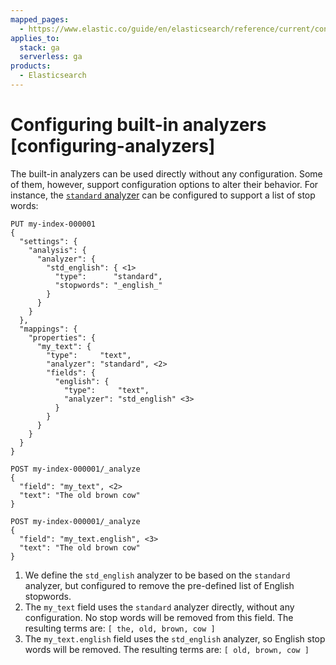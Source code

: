 ```yaml
---
mapped_pages:
  - https://www.elastic.co/guide/en/elasticsearch/reference/current/configuring-analyzers.html
applies_to:
  stack: ga
  serverless: ga
products:
  - Elasticsearch
---
```


# Configuring built-in analyzers [configuring-analyzers]

The built-in analyzers can be used directly without any configuration. Some of them, however, support configuration options to alter their behavior. For instance, the [`standard` analyzer](elasticsearch://reference/text-analysis/analysis-standard-analyzer.md) can be configured to support a list of stop words:

```console
PUT my-index-000001
{
  "settings": {
    "analysis": {
      "analyzer": {
        "std_english": { <1>
          "type":      "standard",
          "stopwords": "_english_"
        }
      }
    }
  },
  "mappings": {
    "properties": {
      "my_text": {
        "type":     "text",
        "analyzer": "standard", <2>
        "fields": {
          "english": {
            "type":     "text",
            "analyzer": "std_english" <3>
          }
        }
      }
    }
  }
}

POST my-index-000001/_analyze
{
  "field": "my_text", <2>
  "text": "The old brown cow"
}

POST my-index-000001/_analyze
{
  "field": "my_text.english", <3>
  "text": "The old brown cow"
}
```

1. We define the `std_english` analyzer to be based on the `standard` analyzer, but configured to remove the pre-defined list of English stopwords.
2. The `my_text` field uses the `standard` analyzer directly, without any configuration. No stop words will be removed from this field. The resulting terms are: `[ the, old, brown, cow ]`
3. The `my_text.english` field uses the `std_english` analyzer, so English stop words will be removed. The resulting terms are: `[ old, brown, cow ]`


